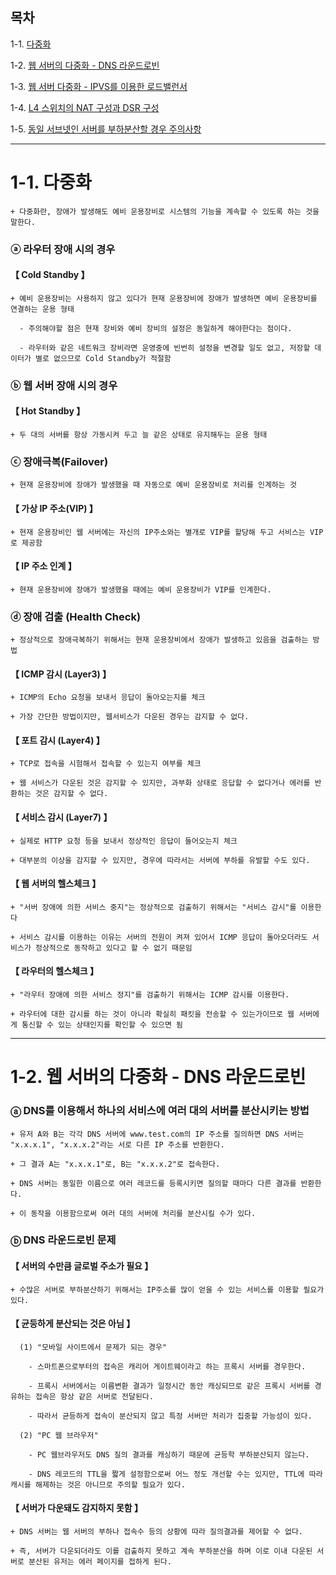 ## 목차

1-1. [다중화](#1-1-다중화)

1-2. [웹 서버의 다중화 - DNS 라운드로빈](#1-2-웹-서버의-다중화---dns-라운드로빈)

1-3. [웹 서버 다중화 - IPVS를 이용한 로드밸런서](#)

1-4. [L4 스위치의 NAT 구성과 DSR 구성](#)

1-5. [동일 서브넷인 서버를 부하분산할 경우 주의사항](#)

---

# 1-1. 다중화


```
+ 다중화란, 장애가 발생해도 예비 운용장비로 시스템의 기능을 계속할 수 있도록 하는 것을 말한다.
```

### ⓐ 라우터 장애 시의 경우

#### 【 Cold Standby 】

```
+ 예비 운용장비는 사용하지 않고 있다가 현재 운용장비에 장애가 발생하면 예비 운용장비를 연결하는 운용 형태

  - 주의해야할 점은 현재 장비와 예비 장비의 설정은 동일하게 해야한다는 점이다.

  - 라우터와 같은 네트워크 장비라면 운영중에 빈번히 설정을 변경할 일도 없고, 저장할 데이터가 별로 없으므로 Cold Standby가 적절함
```

### ⓑ 웹 서버 장애 시의 경우

#### 【 Hot Standby 】
```
+ 두 대의 서버를 항상 가동시켜 두고 늘 같은 상태로 유지해두는 운용 형태
```

### ⓒ 장애극복(Failover)

```
+ 현재 운용장비에 장애가 발생했을 때 자동으로 예비 운용장비로 처리를 인계하는 것
```

#### 【 가상 IP 주소(VIP) 】
```
+ 현재 운용장비인 웹 서버에는 자신의 IP주소와는 별개로 VIP를 할당해 두고 서비스는 VIP로 제공함
```
#### 【 IP 주소 인계 】
```
+ 현재 운용장비에 장애가 발생했을 때에는 예비 운용장비가 VIP를 인계한다.
```

### ⓓ 장애 검출 (Health Check)
```
+ 정상적으로 장애극복하기 위해서는 현재 운용장비에서 장애가 발생하고 있음을 검출하는 방법
```

#### 【 ICMP 감시 (Layer3) 】

```
+ ICMP의 Echo 요청을 보내서 응답이 돌아오는지를 체크

+ 가장 간단한 방법이지만, 웹서비스가 다운된 경우는 감지할 수 없다.
```

#### 【 포트 감시 (Layer4) 】
```
+ TCP로 접속을 시험해서 접속할 수 있는지 여부를 체크

+ 웹 서비스가 다운된 것은 감지할 수 있지만, 과부화 상태로 응답할 수 없다거나 에러를 반환하는 것은 감지할 수 없다.
```

#### 【 서비스 감시 (Layer7) 】
```
+ 실제로 HTTP 요청 등을 보내서 정상적인 응답이 들어오는지 체크

+ 대부분의 이상을 감지할 수 있지만, 경우에 따라서는 서버에 부하를 유발할 수도 있다.
```

#### 【 웹 서버의 헬스체크 】
```
+ "서버 장애에 의한 서비스 중지"는 정상적으로 검출하기 위해서는 "서비스 감시"를 이용한다

+ 서비스 감시를 이용하는 이유는 서버의 전원이 켜져 있어서 ICMP 응답이 돌아오더라도 서비스가 정상적으로 동작하고 있다고 할 수 없기 때문임
```  

#### 【 라우터의 헬스체크 】
```
+ "라우터 장애에 의한 서비스 정지"를 검출하기 위해서는 ICMP 감시를 이용한다.

+ 라우터에 대한 감시를 하는 것이 아니라 확실히 패킷을 전송할 수 있는가이므로 웹 서버에게 통신할 수 있는 상태인지를 확인할 수 있으면 됨
```

---

# 1-2. 웹 서버의 다중화 -  DNS 라운드로빈 


### ⓐ DNS를 이용해서 하나의 서비스에 여러 대의 서버를 분산시키는 방법
```
+ 유저 A와 B는 각각 DNS 서버에 www.test.com의 IP 주소를 질의하면 DNS 서버는 "x.x.x.1", "x.x.x.2"라는 서로 다른 IP 주소를 반환한다.

+ 그 결과 A는 "x.x.x.1"로, B는 "x.x.x.2"로 접속한다.

+ DNS 서버는 동일한 이름으로 여러 레코드를 등록시키면 질의할 때마다 다른 결과를 반환한다.

+ 이 동작을 이용함으로써 여러 대의 서버에 처리를 분산시킬 수가 있다.
```

### ⓑ DNS 라운드로빈 문제

#### 【 서버의 수만큼 글로벌 주소가 필요 】 
```
+ 수많은 서버로 부하분산하기 위해서는 IP주소를 많이 얻을 수 있는 서비스를 이용할 필요가 있다.
```

#### 【 균등하게 분산되는 것은 아님 】 
```    
  (1) "모바일 사이트에서 문제가 되는 경우"

    - 스마트폰으로부터의 접속은 캐리어 게이트웨이라고 하는 프록시 서버를 경우한다.

    - 프록시 서버에서는 이름변환 결과가 일정시간 동안 캐싱되므로 같은 프록시 서버를 경유하는 접속은 항상 같은 서버로 전달된다.

    - 따라서 균등하게 접속이 분산되지 않고 특정 서버만 처리가 집중할 가능성이 있다.

  (2) "PC 웹 브라우저"

    - PC 웹브라우저도 DNS 질의 결과를 캐싱하기 때문에 균등학 부하분산되지 않는다.

    - DNS 레코드의 TTL을 짧게 설정함으로써 어느 정도 개선할 수는 있지만, TTL에 따라 캐시를 해제하는 것은 아니므로 주의할 필요가 있다.
```

#### 【 서버가 다운돼도 감지하지 못함 】 
```    
+ DNS 서버는 웹 서버의 부하나 접속수 등의 상황에 따라 질의결과를 제어할 수 없다.

+ 즉, 서버가 다운되더라도 이를 검출하지 못하고 계속 부하분산을 하며 이로 이내 다운된 서버로 분산된 유저는 에러 페이지를 접하게 된다.
```

